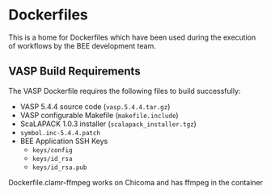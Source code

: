 # Dockerfiles

This is a home for Dockerfiles which have been used during the execution of workflows by the BEE development team.

## VASP Build Requirements

The VASP Dockerfile requires the following files to build successfully:
- VASP 5.4.4 source code (`vasp.5.4.4.tar.gz`)
- VASP configurable Makefile (`makefile.include`)
- ScaLAPACK 1.0.3 installer (`scalapack_installer.tgz`)
- `symbol.inc-5.4.4.patch`
- BEE Application SSH Keys
  - `keys/config`
  - `keys/id_rsa`
  - `keys/id_rsa.pub`

Dockerfile.clamr-ffmpeg works on Chicoma and has ffmpeg in the container
